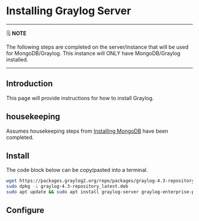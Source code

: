 # Installing Graylog Server

---
🗒️ **NOTE**

The following steps are completed on the server/instance that will be used for MongoDB/Graylog. This instance will ONLY have MongoDB/Graylog installed.

---

## Introduction

This page will provide instructions for how to install Graylog.

## housekeeping

Assumes housekeeping steps from [Installing MongoDB](installing%20mongodb.md#housekeeping) have been completed.

## Install

The code block below can be copy/pasted into a terminal.

```sh
wget https://packages.graylog2.org/repo/packages/graylog-4.3-repository_latest.deb
sudo dpkg -i graylog-4.3-repository_latest.deb
sudo apt update && sudo apt install graylog-server graylog-enterprise-plugins graylog-integrations-plugins graylog-enterprise-integrations-plugins

```

## Configure

